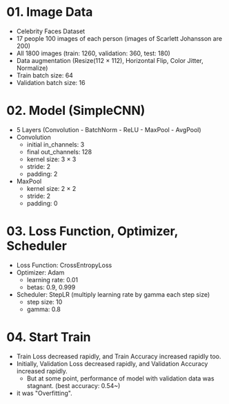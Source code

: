 # 01. Image Data
   - Celebrity Faces Dataset
   - 17 people 100 images of each person (images of Scarlett Johansson are 200)
   - All 1800 images (train: 1260, validation: 360, test: 180)
   - Data augmentation (Resize(112 $\times$ 112), Horizontal Flip, Color Jitter, Normalize)
   - Train batch size: 64
   - Validation batch size: 16
     

# 02. Model (SimpleCNN)
   - 5 Layers (Convolution - BatchNorm - ReLU - MaxPool - AvgPool)
   - Convolution
      - initial in_channels: 3
      - final out_channels: 128
      - kernel size: 3 $\times$ 3
      - stride: 2
      - padding: 2
   - MaxPool
      - kernel size: 2 $\times$ 2
      - stride: 2
      - padding: 0


# 03. Loss Function, Optimizer, Scheduler
   - Loss Function: CrossEntropyLoss
   - Optimizer: Adam
      - learning rate: 0.01
      - betas: 0.9, 0.999
   - Scheduler: StepLR (multiply learning rate by gamma each step size)
      - step size: 10
      - gamma: 0.8


# 04. Start Train
   - Train Loss decreased rapidly, and Train Accuracy increased rapidly too.
   - Initially, Validation Loss decreased rapidly, and Validation Accuracy increased rapidly.
      - But at some point, performance of model with validation data was stagnant. (best accuracy: 0.54~)
   - it was "Overfitting".
